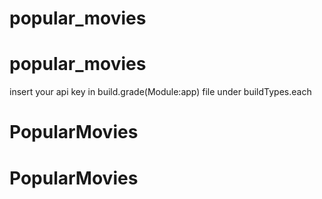 # popular_movies
# popular_movies
insert your api key in build.grade(Module:app) file under buildTypes.each
# PopularMovies
# PopularMovies
